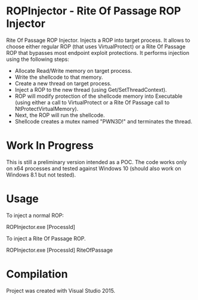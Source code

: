 # ROPInjector - Rite Of Passage ROP Injector
Rite Of Passage ROP Injector. Injects a ROP into target process. It allows to choose either regular ROP (that uses VirtualProtect) or a Rite Of Passage ROP that bypasses most endpoint exploit protections. It performs injection using the following steps:
* Allocate Read/Write memory on target process.
* Write the shellcode to that memory.
* Create a new thread on target process.
* Inject a ROP to the new thread (using Get/SetThreadContext).
* ROP will modify protection of the shellcode memory into Executable (using either a call to VirtualProtect or a Rite Of Passage call to NtProtectVirtualMemory).
* Next, the ROP will run the shellcode.
* Shellcode creates a mutex named "PWN3D!" and terminates the thread.

# Work In Progress
This is still a preliminary version intended as a POC. The code works only on x64 processes and tested against Windows 10 (should also work on Windows 8.1 but not tested).

# Usage
To inject a normal ROP:

ROPInjector.exe [ProcessId]

To inject a Rite Of Passage ROP.

ROPInjector.exe [ProcessId] RiteOfPassage

# Compilation
Project was created with Visual Studio 2015.
